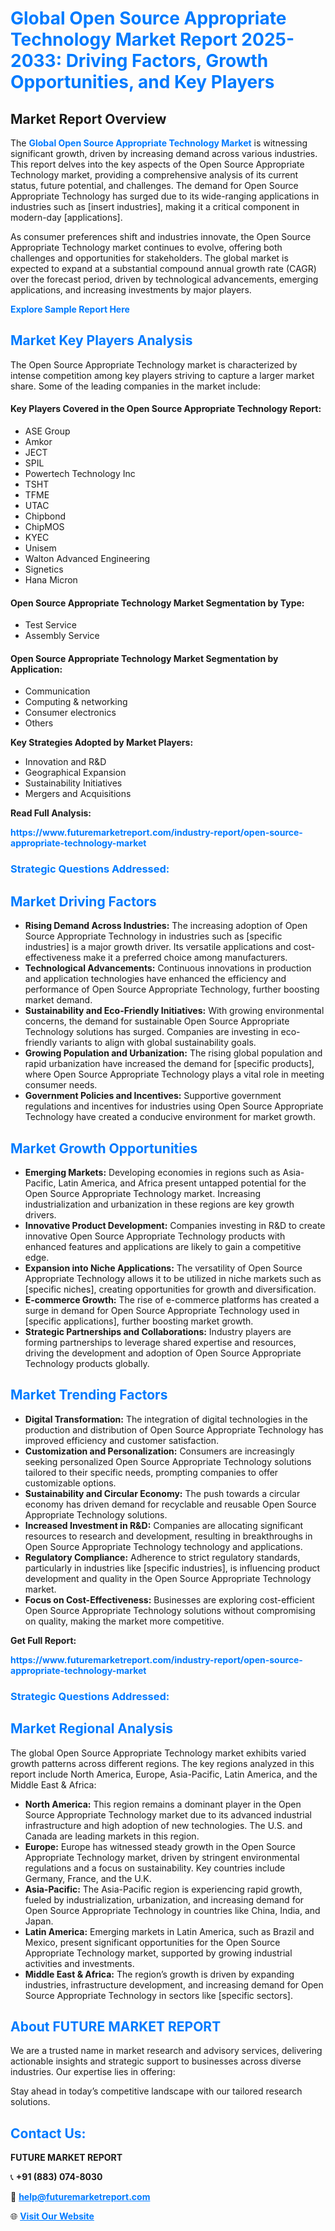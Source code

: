 <h1 style="color: #007BFF;">Global Open Source Appropriate Technology Market Report 2025-2033: Driving Factors, Growth Opportunities, and Key Players</h1>

<section id="overview">
<h2>Market Report Overview</h2>
<p>The <a href="https://www.futuremarketreport.com/industry-report/open-source-appropriate-technology-market" style="color: #007BFF; text-decoration: none;"><strong>Global Open Source Appropriate Technology Market</strong></a> is witnessing significant growth, driven by increasing demand across various industries. This report delves into the key aspects of the Open Source Appropriate Technology market, providing a comprehensive analysis of its current status, future potential, and challenges. The demand for Open Source Appropriate Technology has surged due to its wide-ranging applications in industries such as [insert industries], making it a critical component in modern-day [applications].</p>
<p>As consumer preferences shift and industries innovate, the Open Source Appropriate Technology market continues to evolve, offering both challenges and opportunities for stakeholders. The global market is expected to expand at a substantial compound annual growth rate (CAGR) over the forecast period, driven by technological advancements, emerging applications, and increasing investments by major players.</p>
</section>

<section id="overview">
<p><a href="https://www.futuremarketreport.com/request-sample/reportId=40372" style="color: #007BFF; text-decoration: none;"><strong>Explore Sample Report Here</strong></a></p>
</section>

<section id="key-players">
<h2 style="color: #007BFF;">Market Key Players Analysis</h2>
<p>The Open Source Appropriate Technology market is characterized by intense competition among key players striving to capture a larger market share. Some of the leading companies in the market include:</p>
<h4>Key Players Covered in the Open Source Appropriate Technology Report:</h4>
<ul><li>ASE Group</li><li>Amkor</li><li>JECT</li><li>SPIL</li><li>Powertech Technology Inc</li><li>TSHT</li><li>TFME</li><li>UTAC</li><li>Chipbond</li><li>ChipMOS</li><li>KYEC</li><li>Unisem</li><li>Walton Advanced Engineering</li><li>Signetics</li><li>Hana Micron</li></ul>
<h4>Open Source Appropriate Technology Market Segmentation by Type:</h4>
<ul><li>Test Service</li><li>Assembly Service</li></ul>

<h4>Open Source Appropriate Technology Market Segmentation by Application:</h4>
<ul><li>Communication</li><li>Computing &amp; networking</li><li>Consumer electronics</li><li>Others</li></ul>
<p><strong>Key Strategies Adopted by Market Players:</strong></p>
<ul>
<li>Innovation and R&D</li>
<li>Geographical Expansion</li>
<li>Sustainability Initiatives</li>
<li>Mergers and Acquisitions</li>
</ul>
</section>

<section>
<p><strong>Read Full Analysis: </strong></p><a href="https://www.futuremarketreport.com/industry-report/open-source-appropriate-technology-market" style="color: #007BFF; text-decoration: none;"><strong>https://www.futuremarketreport.com/industry-report/open-source-appropriate-technology-market</strong></a>
<h3 style="color: #007BFF;">Strategic Questions Addressed:</h3>
</section>

<section id="driving-factors">
<h2 style="color: #007BFF;">Market Driving Factors</h2>
<ul>
<li><strong>Rising Demand Across Industries:</strong> The increasing adoption of Open Source Appropriate Technology in industries such as [specific industries] is a major growth driver. Its versatile applications and cost-effectiveness make it a preferred choice among manufacturers.</li>
<li><strong>Technological Advancements:</strong> Continuous innovations in production and application technologies have enhanced the efficiency and performance of Open Source Appropriate Technology, further boosting market demand.</li>
<li><strong>Sustainability and Eco-Friendly Initiatives:</strong> With growing environmental concerns, the demand for sustainable Open Source Appropriate Technology solutions has surged. Companies are investing in eco-friendly variants to align with global sustainability goals.</li>
<li><strong>Growing Population and Urbanization:</strong> The rising global population and rapid urbanization have increased the demand for [specific products], where Open Source Appropriate Technology plays a vital role in meeting consumer needs.</li>
<li><strong>Government Policies and Incentives:</strong> Supportive government regulations and incentives for industries using Open Source Appropriate Technology have created a conducive environment for market growth.</li>
</ul>
</section>

<section id="growth-opportunities">
<h2 style="color: #007BFF;">Market Growth Opportunities</h2>
<ul>
<li><strong>Emerging Markets:</strong> Developing economies in regions such as Asia-Pacific, Latin America, and Africa present untapped potential for the Open Source Appropriate Technology market. Increasing industrialization and urbanization in these regions are key growth drivers.</li>
<li><strong>Innovative Product Development:</strong> Companies investing in R&D to create innovative Open Source Appropriate Technology products with enhanced features and applications are likely to gain a competitive edge.</li>
<li><strong>Expansion into Niche Applications:</strong> The versatility of Open Source Appropriate Technology allows it to be utilized in niche markets such as [specific niches], creating opportunities for growth and diversification.</li>
<li><strong>E-commerce Growth:</strong> The rise of e-commerce platforms has created a surge in demand for Open Source Appropriate Technology used in [specific applications], further boosting market growth.</li>
<li><strong>Strategic Partnerships and Collaborations:</strong> Industry players are forming partnerships to leverage shared expertise and resources, driving the development and adoption of Open Source Appropriate Technology products globally.</li>
</ul>
</section>

<section id="trending-factors">
<h2 style="color: #007BFF;">Market Trending Factors</h2>
<ul>
<li><strong>Digital Transformation:</strong> The integration of digital technologies in the production and distribution of Open Source Appropriate Technology has improved efficiency and customer satisfaction.</li>
<li><strong>Customization and Personalization:</strong> Consumers are increasingly seeking personalized Open Source Appropriate Technology solutions tailored to their specific needs, prompting companies to offer customizable options.</li>
<li><strong>Sustainability and Circular Economy:</strong> The push towards a circular economy has driven demand for recyclable and reusable Open Source Appropriate Technology solutions.</li>
<li><strong>Increased Investment in R&D:</strong> Companies are allocating significant resources to research and development, resulting in breakthroughs in Open Source Appropriate Technology technology and applications.</li>
<li><strong>Regulatory Compliance:</strong> Adherence to strict regulatory standards, particularly in industries like [specific industries], is influencing product development and quality in the Open Source Appropriate Technology market.</li>
<li><strong>Focus on Cost-Effectiveness:</strong> Businesses are exploring cost-efficient Open Source Appropriate Technology solutions without compromising on quality, making the market more competitive.</li>
</ul>
</section>

<section>
<p><strong>Get Full Report: </strong></p><a href="https://www.futuremarketreport.com/industry-report/open-source-appropriate-technology-market" style="color: #007BFF; text-decoration: none;"><strong>https://www.futuremarketreport.com/industry-report/open-source-appropriate-technology-market</strong></a>
<h3 style="color: #007BFF;">Strategic Questions Addressed:</h3>
</section>


<section id="regional-analysis">
<h2 style="color: #007BFF;">Market Regional Analysis</h2>
<p>The global Open Source Appropriate Technology market exhibits varied growth patterns across different regions. The key regions analyzed in this report include North America, Europe, Asia-Pacific, Latin America, and the Middle East & Africa:</p>
<ul>
<li><strong>North America:</strong> This region remains a dominant player in the Open Source Appropriate Technology market due to its advanced industrial infrastructure and high adoption of new technologies. The U.S. and Canada are leading markets in this region.</li>
<li><strong>Europe:</strong> Europe has witnessed steady growth in the Open Source Appropriate Technology market, driven by stringent environmental regulations and a focus on sustainability. Key countries include Germany, France, and the U.K.</li>
<li><strong>Asia-Pacific:</strong> The Asia-Pacific region is experiencing rapid growth, fueled by industrialization, urbanization, and increasing demand for Open Source Appropriate Technology in countries like China, India, and Japan.</li>
<li><strong>Latin America:</strong> Emerging markets in Latin America, such as Brazil and Mexico, present significant opportunities for the Open Source Appropriate Technology market, supported by growing industrial activities and investments.</li>
<li><strong>Middle East & Africa:</strong> The region’s growth is driven by expanding industries, infrastructure development, and increasing demand for Open Source Appropriate Technology in sectors like [specific sectors].</li>
</ul>
</section>

<footer>
<h2 style="color: #007BFF;">About FUTURE MARKET REPORT</h2>
<p>We are a trusted name in market research and advisory services, delivering actionable insights and strategic support to businesses across diverse industries. Our expertise lies in offering:</p>

<p>Stay ahead in today’s competitive landscape with our tailored research solutions.</p>

<h2 style="color: #007BFF;">Contact Us:</h2>
<p><strong>FUTURE MARKET REPORT</strong></p>
<p>📞 <strong>+91 (883) 074-8030</strong></p>
<p>📧 <strong><a href="mailto:help@futuremarketreport.com" style="color: #007BFF;">help@futuremarketreport.com</a></strong></p>
<p>🌐 <strong><a href="https://www.futuremarketreport.com/" style="color: #007BFF;">Visit Our Website</a></strong></p>
</footer>